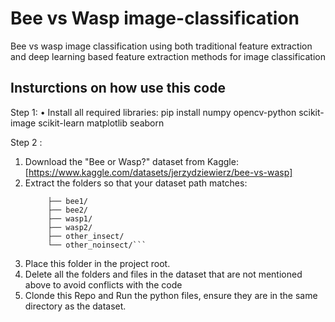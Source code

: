 # Bee vs Wasp image-classification
Bee vs wasp image classification using both traditional feature extraction and deep learning based feature extraction methods for image classification

## Insturctions on how use this code 
Step 1: 
•	Install all required libraries:
pip install numpy opencv-python scikit-image scikit-learn matplotlib seaborn

Step 2 : 
1. Download the "Bee or Wasp?" dataset from Kaggle: [https://www.kaggle.com/datasets/jerzydziewierz/bee-vs-wasp]
2. Extract the folders so that your dataset path matches:
   ``` bee_wasp/kaggle_bee_vs_wasp/
        ├── bee1/
        ├── bee2/
        ├── wasp1/
        ├── wasp2/
        ├── other_insect/
        └── other_noinsect/```
3. Place this folder in the project root.
4. Delete all the folders and files in the dataset that are not mentioned above to avoid conflicts with the code
5. Clonde this Repo and Run the python files, ensure they are in the same directory as the dataset.


